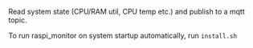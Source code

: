 Read system state (CPU/RAM util, CPU temp etc.) and publish to a mqtt topic.

To run raspi_monitor on system startup automatically, run `install.sh`
